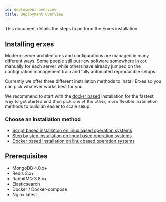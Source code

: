 ```yaml
---
id: deployment-overview
title: Deployment Overview
---
```


This document details the steps to perform the Erxes installation.

## Installing erxes

Modern server architectures and configurations are managed in many different ways. Some people still put new software somewhere in `opt` manually for each server while others have already jumped on the configuration management train and fully automated reproducible setups.

Currently we offer three different installation methods to install Erxes so you can pick whatever works best for you.

We recommend to start with the [docker based](installation/docker.md) installation for the fastest way to get started and then pick one of the other, more flexible installation methods to build an easier to scale setup.

### Choose an installation method

- [Script based installation on linux based operation systems](installation/ubuntu-quickstart.mdx)
- [Step by step installation on linux based operation systems](installation/ubuntu-step-by-step.mdx)
- [Docker based installation on linux based operation systems ](installation/docker.md)

## Prerequisites

- MongoDB 4.0.x+
- Redis 3.x+
- RabbitMQ 3.8.x+
- Elasticsearch
- Docker / Docker-compose
- Nginx latest
